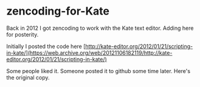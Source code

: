 # zencoding-for-Kate
Back in 2012 I got zencoding to work with the Kate text editor. Adding here for posterity.

Initially I posted the code here [http://kate-editor.org/2012/01/21/scripting-in-kate/](https://web.archive.org/web/20121106182119/http://kate-editor.org/2012/01/21/scripting-in-kate/)

Some people liked it. Someone posted it to github some time later.
Here's the original copy.
